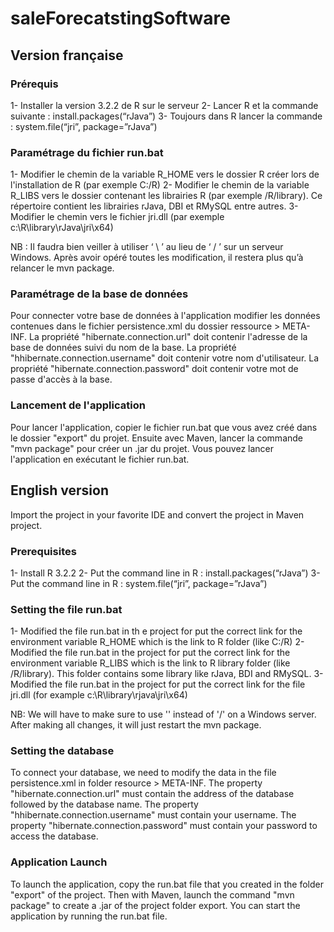 # saleForecatstingSoftware

## Version française

### Prérequis
1- Installer la version 3.2.2 de R sur le serveur
2- Lancer R et la commande suivante : install.packages(“rJava”)
3- Toujours dans R lancer la commande : system.file(“jri”, package=”rJava”)

### Paramétrage du fichier run.bat
1- Modifier le chemin de la variable R_HOME vers le dossier R créer lors de l'installation de R (par exemple C:/R)
2- Modifier le chemin de la variable R_LIBS vers le dossier contenant les librairies R (par exemple /R/library). Ce répertoire contient les librairies rJava, DBI et RMySQL entre autres.
3- Modifier le chemin vers le fichier jri.dll (par exemple c:\R\library\rJava\jri\x64) 

NB : Il faudra bien veiller à utiliser ‘ \ ’ au lieu de ‘ / ’ sur un serveur Windows.
Après avoir opéré toutes les modification, il restera plus qu’à relancer le mvn package.

### Paramétrage de la base de données
Pour connecter votre base de données à l'application modifier les données contenues dans le fichier persistence.xml du dossier ressource > META-INF.
La propriété "hibernate.connection.url" doit contenir l'adresse de la base de données suivi du nom de la base.
La propriété "hhibernate.connection.username" doit contenir votre nom d'utilisateur.
La propriété "hibernate.connection.password" doit contenir votre mot de passe d'accès à la base.

### Lancement de l'application
Pour lancer l'application, copier le fichier run.bat que vous avez créé dans le dossier "export" du projet.
Ensuite avec Maven, lancer la commande "mvn package" pour créer un .jar du projet.
Vous pouvez lancer l'application en exécutant le fichier run.bat.

## English version

Import the project in your favorite IDE and convert the project in Maven project.

### Prerequisites
1- Install R 3.2.2
2- Put the command line in R : install.packages(“rJava”)
3- Put the command line in R : system.file(“jri”, package=”rJava”)

### Setting the file run.bat
1- Modified the file run.bat in th
e project for put the correct link for the environment variable R_HOME which is the link to R folder (like C:/R)
2- Modified the file run.bat in the project for put the correct link for the environment variable R_LIBS which is the link to R library folder (like /R/library). This folder contains some library like rJava, BDI and RMySQL.
3- Modified the file run.bat in the project for put the correct link for the file jri.dll (for example c:\R\library\rjava\jri\x64)

NB: We will have to make sure to use '\' instead of '/' on a Windows server.
After making all changes, it will just restart the mvn package.

### Setting the database
To connect your database, we need to modify the data in the file persistence.xml in folder resource > META-INF.
The property "hibernate.connection.url" must contain the address of the database followed by the database name.
The property "hhibernate.connection.username" must contain your username.
The property "hibernate.connection.password" must contain your password to access the database.

### Application Launch
To launch the application, copy the run.bat file that you created in the folder "export" of the project.
Then with Maven, launch the command "mvn package" to create a .jar of the project folder export.
You can start the application by running the run.bat file.
